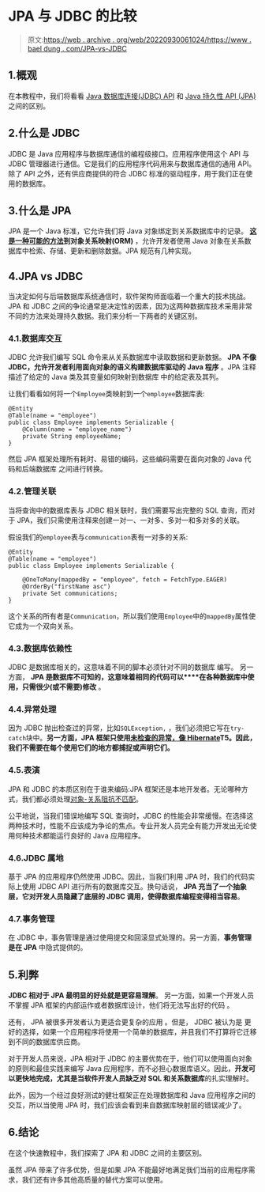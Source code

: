 # JPA 与 JDBC 的比较

> 原文:[https://web . archive . org/web/20220930061024/https://www . bael dung . com/JPA-vs-JDBC](https://web.archive.org/web/20220930061024/https://www.baeldung.com/jpa-vs-jdbc)

## 1.概观

在本教程中，我们将看看 [Java 数据库连接(JDBC) API](/web/20221018114335/https://www.baeldung.com/java-jdbc) 和 [Java 持久性 API (JPA)](/web/20221018114335/https://www.baeldung.com/learn-jpa-hibernate) 之间的区别。

## 2.什么是 JDBC

JDBC 是 Java 应用程序与数据库通信的编程级接口。应用程序使用这个 API 与 JDBC 管理器进行通信。它是我们的应用程序代码用来与数据库通信的通用 API。除了 API 之外，还有供应商提供的符合 JDBC 标准的驱动程序，用于我们正在使用的数据库。

## 3.什么是 JPA

JPA 是一个 Java 标准，它允许我们将 Java 对象绑定到关系数据库中的记录。 **[这是一种可能的方法](https://web.archive.org/web/20221018114335/https://en.wikipedia.org/wiki/List_of_object%E2%80%93relational_mapping_software#Java)到对象关系映射(ORM)** ，允许开发者使用 Java 对象在关系数据库中检索、存储、更新和删除数据。JPA 规范有几种实现。

## 4.JPA vs JDBC

当决定如何与后端数据库系统通信时，软件架构师面临着一个重大的技术挑战。JPA 和 JDBC 之间的争论通常是决定性的因素，因为这两种数据库技术采用非常不同的方法来处理持久数据。我们来分析一下两者的关键区别。

### 4.1.数据库交互

JDBC 允许我们编写 SQL 命令来从关系数据库中读取数据和更新数据。 **JPA 不像 JDBC，允许开发者利用面向对象的语义构建数据库驱动的 Java 程序** 。JPA 注释 描述了给定的 Java 类及其变量如何映射到数据库 中的给定表及其列。

让我们看看如何将一个`Employee`类映射到一个`employee`数据库表:

```
@Entity
@Table(name = "employee")
public class Employee implements Serializable {
    @Column(name = "employee_name")
    private String employeeName;
}
```

然后 JPA 框架处理所有耗时、易错的编码，这些编码需要在面向对象的 Java 代码和后端数据库 之间进行转换。

### 4.2.管理关联

当将查询中的数据库表与 JDBC 相关联时，我们需要写出完整的 SQL 查询，而对于 JPA，我们只需使用注释来创建一对一、一对多、多对一和多对多的关联。

假设我们的`employee`表与`communication`表有一对多的关系:

```
@Entity
@Table(name = "employee")
public class Employee implements Serializable {

    @OneToMany(mappedBy = "employee", fetch = FetchType.EAGER)
    @OrderBy("firstName asc")
    private Set communications;
}
```

这个关系的所有者是`Communication`，所以我们使用`Employee`中的`mappedBy`属性使它成为一个双向关系。

### 4.3.数据库依赖性

JDBC 是数据库相关的，这意味着不同的脚本必须针对不同的数据库 编写。 另一方面， **JPA 是数据库不可知的，这意味着相同的代码可以****在各种数据库中使用，只需很少(或不需要)修改** 。

### 4.4.异常处理

因为 JDBC 抛出检查过的异常，比如`SQLException,` ，我们必须把它写在`try-catch`块中。**另一方面，JPA 框架只使用[未检查的异常，像 Hibernate](/web/20221018114335/https://www.baeldung.com/hibernate-exceptions)T5。因此，我们不需要在每个使用它们的地方都捕捉或声明它们。**

### 4.5.表演

JPA 和 JDBC 的本质区别在于谁来编码:JPA 框架还是本地开发者。无论哪种方式，我们都必须处理[对象-关系阻抗不匹配](https://web.archive.org/web/20221018114335/https://en.wikipedia.org/wiki/Object%E2%80%93relational_impedance_mismatch)。

公平地说，当我们错误地编写 SQL 查询时，JDBC 的性能会非常缓慢。在选择这两种技术时，性能不应该成为争论的焦点。专业开发人员完全有能力开发出无论使用何种技术都能运行良好的 Java 应用程序。

### 4.6.JDBC 属地

基于 JPA 的应用程序仍然使用 JDBC。因此，当我们利用 JPA 时，我们的代码实际上使用 JDBC API 进行所有的数据库交互。换句话说， **JPA 充当了一个抽象层，它对开发人员隐藏了底层的 JDBC 调用，使得数据库编程变得相当容易**。

### 4.7.事务管理

在 JDBC 中，事务管理是通过使用提交和回滚显式处理的。另一方面，**事务管理是在 JPA** 中隐式提供的。

## 5.利弊

**JDBC 相对于 JPA 最明显的好处就是更容易理解**。 另一方面，如果一个开发人员不掌握 JPA 框架的内部运作或者数据库设计，他们将无法写出好的代码 。

还有， JPA 被很多开发者认为更适合更复杂的应用 。但是， JDBC 被认为是 更好的选择，如果一个应用程序将使用一个简单的数据库，并且我们不打算将它迁移到不同的数据库供应商。

对于开发人员来说，JPA 相对于 JDBC 的主要优势在于，他们可以使用面向对象的原则和最佳实践来编写 Java 应用程序，而不必担心数据库语义。因此，**开发可以更快地完成，尤其是当软件开发人员缺乏对 SQL 和关系数据库**的扎实理解时。

此外，因为一个经过良好测试的健壮框架正在处理数据库和 Java 应用程序之间的交互，所以当使用 JPA 时，我们应该会看到来自数据库映射层的错误减少了。

## 6.结论

在这个快速教程中，我们探索了 JPA 和 JDBC 之间的主要区别。

虽然 JPA 带来了许多优势，但是如果 JPA 不能最好地满足我们当前的应用程序需求，我们还有许多其他高质量的替代方案可以使用。